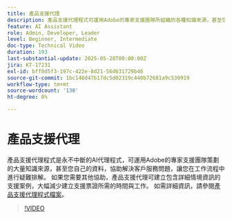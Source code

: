 ```yaml
---
title: 產品支援代理
description: 產品支援代理程式可運用Adobe的專家支援團隊所組織的各種知識來源，甚至您自己的資料，來協助解決問題。 如果您需要其他協助，產品支援代理現在可以建立支援案例，其中包含詳細的內容相關資訊。
feature: AI Assistant
role: Admin, Developer, Leader
level: Beginner, Intermediate
doc-type: Technical Video
duration: 193
last-substantial-update: 2025-05-28T00:00:00Z
jira: KT-17231
exl-id: bff0d5f3-197c-422e-8d21-56d631729b46
source-git-commit: 1bc148d47b17dc5d02319c440b72681a9c530919
workflow-type: tm+mt
source-wordcount: '130'
ht-degree: 0%

---
```


# 產品支援代理

產品支援代理程式是永不中斷的AI代理程式，可運用Adobe的專家支援團隊策劃的大量知識來源，甚至您自己的資料，協助解決客戶服務問題，讓您在工作流程中進行疑難排解。 如果您需要其他協助，產品支援代理可建立包含詳細情境資訊的支援案例，大幅減少建立支援票證所需的時間與工作。 如需詳細資訊，請參閱[產品支援代理程式檔案](https://experienceleague.adobe.com/en/docs/experience-platform/ai-assistant/new-features/customer-support)。

>[!VIDEO](https://video.tv.adobe.com/v/3443183/?learn=on&enablevpops)
